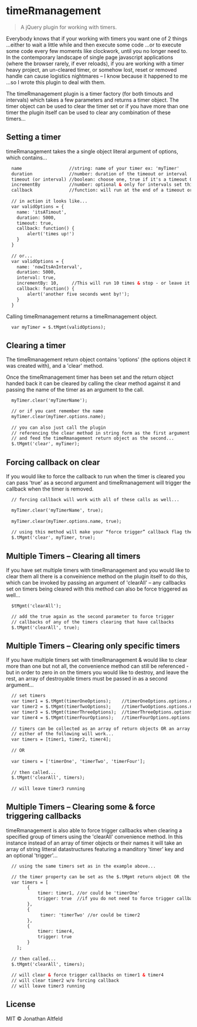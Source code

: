 # timeRmanagement

> A jQuery plugin for working with timers.

Everybody knows that if your working with timers you want one of 2 things ...either to wait a little while and then execute some code ...or to execute some code every few moments like clockwork, until you no longer need to.  In the contemporary landscape of single page javascript applications (where the browser rarely, if ever reloads), if you are working with a timer heavy project, an un-cleared timer, or somehow lost, reset or removed handle can cause logistics nightmares – I know because it happened to me ...so I wrote this plugin to deal with them.

The timeRmanagement plugin is a timer factory (for both timouts and intervals) which takes a few parameters and returns a timer object.  The timer object can be used to clear the timer set or if you have  more than one timer the plugin itself can be used to clear any combination of these timers...




## Setting a timer

timeRmanagement takes the a single object literal argument of options, which contains...

```html
  name                  //string: name of your timer ex: 'myTimer'
  duration              //number: duration of the timeout or interval 
  timeout (or interval) //boolean: choose one, true if it's a timeout OR false if it's an interval
  incrementBy           //number: optional & only for intervals set this to cycle "x" amount or omit it to go indefinitely
  callback              //function: will run at the end of a timeout or every interval just like a regular timer
  
  // in action it looks like...
  var validOptions = {
  	name: 'itsATimout',
  	duration: 5000,
  	timeout: true,
  	callback: function() {
  		alert('times up!')
  	}
  }
  
  // or...
  var validOptions = {
    name: 'nowItsAnInterval',
  	duration: 5000,
  	interval: true,
  	incrementBy: 10,     //This will run 10 times & stop - or leave it out to let it run indefinitely (clear it manually later)
  	callback: function() {
  		alert('another five seconds went by!');
  	}
  }
```

Calling timeRmanagement returns a timeRmanagement object.

```html
  var myTimer = $.tMgmt(validOptions);
```



## Clearing a timer

The timeRmanagement return object contains 'options' (the options object it was created with), and a 'clear' method.

Once the timeRmanagement timer has been set and the return object handed back it can be cleared by calling the clear method against it and passing the name of the timer as an argument to the call.

```html
  myTimer.clear('myTimerName');

  // or if you cant remember the name
  myTimer.clear(myTimer.options.name);
  
  // you can also just call the plugin 
  // referencing the clear method in string form as the first argument 
  // and feed the timeRmanagement return object as the second...
  $.tMgmt('clear', myTimer);
```



## Forcing callback on clear

If you would like to force the callback to run when the timer is cleared you can pass 'true' as a second argument and timeRmanagement will trigger the callback when the timer is removed.

```html
  // forcing callback will work with all of these calls as well...

  myTimer.clear('myTimerName', true);
  
  myTimer.clear(myTimer.options.name, true);
  
  // using this method will make your “force trigger” callback flag the 3rd argument...
  $.tMgmt('clear', myTimer, true);
```



## Multiple Timers – Clearing all timers

If you have set multiple timers with timeRmanagement and you would like to clear them all there is a conveinience method on the plugin itself to do this, which can be invoked by passing an argument of 'clearAll' – any callbacks set on timers being cleared with this method can also be force triggered as well...

```html
  $tMgmt('clearAll');

  // add the true again as the second parameter to force trigger 
  // callbacks of any of the timers clearing that have callbacks
  $.tMgmt('clearAll', true);
```



## Multiple Timers – Clearing only specific timers

If you have multiple timers set with timeRmanagement & would like to clear more than one but not all, the convenience method can still be referenced - but in order to zero in on the timers you would like to destroy, and leave the rest, an array of destroyable timers must be passed in as a second argument...

```html
  // set timers
  var timer1 = $.tMgmt(timerOneOptions);    //timerOneOptions.options.name = 'timerOne';
  var timer2 = $.tMgmt(timerTwoOptions);    //timerTwoOptions.options.name = 'timerTwo';
  var timer3 = $.tMgmt(timerThreeOptions);  //timerThreeOptions.options.name = 'timerThree';
  var timer4 = $.tMgmt(timerFourOptions);   //timerFourOptions.options.name = 'timerFour';
  
  // timers can be collected as an array of return objects OR an array of names
  // either of the following will work...
  var timers = [timer1, timer2, timer4];
  
  // OR
  
  var timers = ['timerOne', 'timerTwo', 'timerFour'];
  
  // then called...
  $.tMgmt('clearAll', timers);
  
  // will leave timer3 running
```



## Multiple Timers – Clearing some & force triggering callbacks

timeRmanagement is also able to force trigger callbacks when clearing a specified group of timers using the 'clearAll' convenience method.  In this instance instead of an array of timer objects or their names it will take an array of string litteral datastructures featuring a manditory 'timer' key and an optional 'trigger'...

```html
  // using the same timers set as in the example above...

  // the timer property can be set as the $.tMgmt return object OR the name of the timer
  var timers = [
  		{
  			timer: timer1, //or could be 'timerOne'
  			trigger: true  //if you do not need to force trigger callback simply omit 
  		},
  		{
  			 timer: 'timerTwo' //or could be timer2
  		},
  		{
  			timer: timer4,
  			trigger: true
  		}
  	];
  
  // then called...
  $.tMgmt('clearAll', timers);
  
  // will clear & force trigger callbacks on timer1 & timer4
  // will clear timer2 w/o forcing callback
  // will leave timer3 running
```


## License

MIT © Jonathan Altfeld

